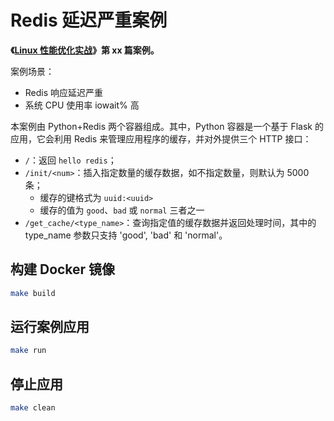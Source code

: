 # Redis 延迟严重案例

**《[Linux 性能优化实战](https://time.geekbang.org/column/intro/140)》第 xx 篇案例。**

案例场景：

* Redis 响应延迟严重
* 系统 CPU 使用率 iowait% 高

本案例由 Python+Redis 两个容器组成。其中，Python 容器是一个基于 Flask 的应用，它会利用 Redis 来管理应用程序的缓存，并对外提供三个 HTTP 接口：

* `/`：返回 `hello redis`；
* `/init/<num>`：插入指定数量的缓存数据，如不指定数量，则默认为 5000 条；
  * 缓存的键格式为 `uuid:<uuid>`
  * 缓存的值为 `good`、`bad` 或 `normal` 三者之一
* `/get_cache/<type_name>`：查询指定值的缓存数据并返回处理时间，其中的 type_name 参数只支持 'good', 'bad' 和 'normal'。

## 构建 Docker 镜像

```sh
make build
```

## 运行案例应用

```sh
make run
```

## 停止应用

```sh
make clean
```
